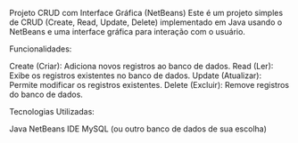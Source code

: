 Projeto CRUD com Interface Gráfica (NetBeans)
Este é um projeto simples de CRUD (Create, Read, Update, Delete) implementado em Java usando o NetBeans e uma interface gráfica para interação com o usuário.

Funcionalidades:

Create (Criar): Adiciona novos registros ao banco de dados.
Read (Ler): Exibe os registros existentes no banco de dados.
Update (Atualizar): Permite modificar os registros existentes.
Delete (Excluir): Remove registros do banco de dados.

Tecnologias Utilizadas:

Java
NetBeans IDE
MySQL (ou outro banco de dados de sua escolha)
